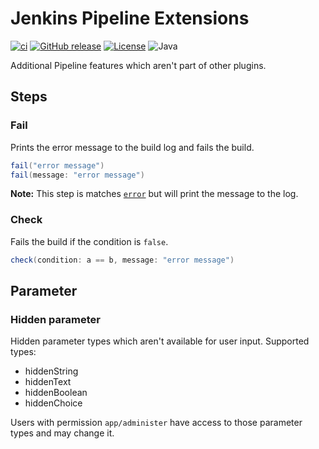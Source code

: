 # Jenkins Pipeline Extensions

[![ci](https://github.com/jhnc-oss/jenkins-pipeline-extensions/actions/workflows/ci.yml/badge.svg)](https://github.com/jhnc-oss/jenkins-pipeline-extensions/actions/workflows/ci.yml)
[![GitHub release](https://img.shields.io/github/release/jhnc-oss/jenkins-pipeline-extensions.svg)](https://github.com/jhnc-oss/jenkins-pipeline-extensions/releases)
[![License](https://img.shields.io/badge/license-MIT-yellow.svg)](LICENSE)
![Java](https://img.shields.io/badge/java-17-green.svg)

Additional Pipeline features which aren't part of other plugins.

## Steps

### Fail

Prints the error message to the build log and fails the build.

```groovy
fail("error message")
fail(message: "error message")
```
**Note:** This step is matches [`error`](https://jenkins.io/doc/pipeline/steps/workflow-basic-steps/#error-error-signal) but will print the message to the log.


### Check

Fails the build if the condition is `false`.

```groovy
check(condition: a == b, message: "error message")
```

## Parameter

### Hidden parameter

Hidden parameter types which aren't available for user input. Supported types:

- hiddenString
- hiddenText
- hiddenBoolean
- hiddenChoice

Users with permission `app/administer` have access to those parameter types and may change it.
